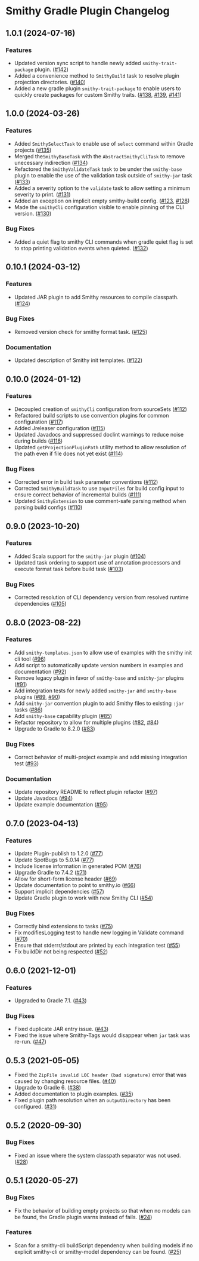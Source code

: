 # Smithy Gradle Plugin Changelog

## 1.0.1 (2024-07-16)

### Features 
* Updated version sync script to handle newly added `smithy-trait-package` plugin. ([#142](https://github.com/smithy-lang/smithy-gradle-plugin/pull/142))
* Added a convenience method to `SmithyBuild` task to resolve plugin projection directories. ([#140](https://github.com/smithy-lang/smithy-gradle-plugin/pull/140))
* Added a new gradle plugin `smithy-trait-package` to enable users to quickly create packages for custom Smithy traits.  ([#138](https://github.com/smithy-lang/smithy-gradle-plugin/pull/138), [#139](https://github.com/smithy-lang/smithy-gradle-plugin/pull/139), [#141](https://github.com/smithy-lang/smithy-gradle-plugin/pull/141))

## 1.0.0 (2024-03-26)

### Features 
* Added `SmithySelectTask` to enable use of `select` command within Gradle projects ([#135](https://github.com/smithy-lang/smithy-gradle-plugin/pull/135)) 
* Merged the`SmithyBaseTask` with the `AbstractSmithyCliTask` to remove unecessary indirection ([#134](https://github.com/smithy-lang/smithy-gradle-plugin/pull/134))
* Refactored the `SmithyValidateTask` task to be under the `smithy-base` plugin to enable the use of the validation task outside of `smithy-jar` task ([#133](https://github.com/smithy-lang/smithy-gradle-plugin/pull/133))
* Added a severity option to the `validate` task to allow setting a minimum severity to print. ([#131](https://github.com/smithy-lang/smithy-gradle-plugin/pull/131))
* Added an exception on implicit empty smithy-build config. ([#123](https://github.com/smithy-lang/smithy-gradle-plugin/pull/123), [#128](https://github.com/smithy-lang/smithy-gradle-plugin/pull/128))
* Made the `smithyCli` configuration visible to enable pinning of the CLI version. ([#130](https://github.com/smithy-lang/smithy-gradle-plugin/pull/130))

### Bug Fixes
* Added a quiet flag to smithy CLI commands when gradle quiet flag is set to stop printing validation events when quieted. ([#132](https://github.com/smithy-lang/smithy-gradle-plugin/pull/132))


## 0.10.1 (2024-03-12)

### Features 
* Updated JAR plugin to add Smithy resources to compile classpath. ([#124](https://github.com/smithy-lang/smithy-gradle-plugin/pull/124))

### Bug Fixes
* Removed version check for smithy format task. ([#125](https://github.com/smithy-lang/smithy-gradle-plugin/pull/125))

### Documentation 
* Updated description of Smithy init templates. ([#122](https://github.com/smithy-lang/smithy-gradle-plugin/pull/122))


## 0.10.0 (2024-01-12)

### Features 
* Decoupled creation of `smithyCli` configuration from sourceSets ([#112](https://github.com/smithy-lang/smithy-gradle-plugin/pull/112))
* Refactored build scripts to use convention plugins for common configuration ([#117](https://github.com/smithy-lang/smithy-gradle-plugin/pull/117))
* Added Jreleaser configuration ([#115](https://github.com/smithy-lang/smithy-gradle-plugin/pull/115))
* Updated Javadocs and suppressed doclint warnings to reduce noise during builds ([#116](https://github.com/smithy-lang/smithy-gradle-plugin/pull/116))
* Updated `getProjectionPluginPath` utility method to allow resolution of the path even if file does not yet exist ([#114](https://github.com/smithy-lang/smithy-gradle-plugin/pull/114))

### Bug Fixes
* Corrected error in build task parameter conventions ([#112](https://github.com/smithy-lang/smithy-gradle-plugin/pull/112))
* Corrected `SmithyBuildTask` to use `InputFiles` for build config input to ensure correct behavior of incremental builds ([#111](https://github.com/smithy-lang/smithy-gradle-plugin/pull/111))
* Updated `SmithyExtension` to use comment-safe parsing method when parsing build configs ([#110](https://github.com/smithy-lang/smithy-gradle-plugin/pull/110))

## 0.9.0 (2023-10-20)

### Features
* Added Scala support for the `smithy-jar` plugin ([#104](https://github.com/smithy-lang/smithy-gradle-plugin/pull/104))
* Updated task ordering to support use of annotation processors and execute format task before build task ([#103](https://github.com/smithy-lang/smithy-gradle-plugin/pull/103))

### Bug Fixes
* Corrected resolution of CLI dependency version from resolved runtime dependencies ([#105](https://github.com/smithy-lang/smithy-gradle-plugin/pull/105)) 

## 0.8.0 (2023-08-22)

### Features
* Add `smithy-templates.json` to allow use of examples with the smithy init cli tool ([#96](https://github.com/smithy-lang/smithy-gradle-plugin/pull/96))
* Add script to automatically update version numbers in examples and documentation ([#92](https://github.com/smithy-lang/smithy-gradle-plugin/pull/92))
* Remove legacy plugin in favor of `smithy-base` and `smithy-jar` plugins ([#91](https://github.com/smithy-lang/smithy-gradle-plugin/pull/91))
* Add integration tests for newly added `smithy-jar` and `smithy-base` plugins ([#89](https://github.com/smithy-lang/smithy-gradle-plugin/pull/89), [#90](https://github.com/smithy-lang/smithy-gradle-plugin/pull/90))
* Add `smithy-jar` convention plugin to add Smithy files to existing `:jar` tasks ([#86](https://github.com/smithy-lang/smithy-gradle-plugin/pull/86))
* Add `smithy-base` capability plugin ([#85](https://github.com/smithy-lang/smithy-gradle-plugin/pull/85))
* Refactor repository to allow for multiple plugins ([#82](https://github.com/smithy-lang/smithy-gradle-plugin/pull/82), [#84](https://github.com/smithy-lang/smithy-gradle-plugin/pull/84))
* Upgrade to Gradle to 8.2.0 ([#83](https://github.com/smithy-lang/smithy-gradle-plugin/pull/83))

### Bug Fixes
* Correct behavior of multi-project example and add missing integration test ([#93](https://github.com/smithy-lang/smithy-gradle-plugin/pull/93))

### Documentation
* Update repository README to reflect plugin refactor ([#97](https://github.com/smithy-lang/smithy-gradle-plugin/pull/97))
* Update Javadocs ([#94](https://github.com/smithy-lang/smithy-gradle-plugin/pull/92))
* Update example documentation ([#95](https://github.com/smithy-lang/smithy-gradle-plugin/pull/95))

## 0.7.0 (2023-04-13)

### Features
* Update Plugin-publish to 1.2.0 ([#77](https://github.com/awslabs/smithy-gradle-plugin/pull/77))
* Update SpotBugs to 5.0.14 ([#77](https://github.com/awslabs/smithy-gradle-plugin/pull/77))
* Include license information in generated POM ([#76](https://github.com/awslabs/smithy-gradle-plugin/pull/76))
* Upgrade Gradle to 7.4.2 ([#71](https://github.com/awslabs/smithy-gradle-plugin/pull/71))
* Allow for short-form license header ([#69](https://github.com/awslabs/smithy-gradle-plugin/pull/69))
* Update documentation to point to smithy.io ([#66](https://github.com/awslabs/smithy-gradle-plugin/pull/66))
* Support implicit dependencies ([#57](https://github.com/awslabs/smithy-gradle-plugin/pull/57))
* Update Gradle plugin to work with new Smithy CLI ([#54](https://github.com/awslabs/smithy-gradle-plugin/pull/54))

### Bug Fixes

* Correctly bind extensions to tasks ([#75](https://github.com/awslabs/smithy-gradle-plugin/pull/75))
* Fix modifiesLogging test to handle new logging in Validate command ([#70](https://github.com/awslabs/smithy-gradle-plugin/pull/70))
* Ensure that stderrr/stdout are printed by each integration test ([#55](https://github.com/awslabs/smithy-gradle-plugin/pull/55))
* Fix buildDir not being respected ([#52](https://github.com/awslabs/smithy-gradle-plugin/pull/52))

## 0.6.0 (2021-12-01)

### Features

* Upgraded to Gradle 7.1. ([#43](https://github.com/awslabs/smithy-gradle-plugin/pull/43))

### Bug Fixes

* Fixed duplicate JAR entry issue. ([#43](https://github.com/awslabs/smithy-gradle-plugin/pull/43))
* Fixed the issue where Smithy-Tags would disappear when `jar` task was re-run. ([#47](https://github.com/awslabs/smithy-gradle-plugin/pull/47))

## 0.5.3 (2021-05-05)

* Fixed the `ZipFile invalid LOC header (bad signature)` error that was caused by
  changing resource files. ([#40](https://github.com/awslabs/smithy-gradle-plugin/pull/40))
* Upgrade to Gradle 6. ([#38](https://github.com/awslabs/smithy-gradle-plugin/pull/38))
* Added documentation to plugin examples. ([#35](https://github.com/awslabs/smithy-gradle-plugin/pull/35))
* Fixed plugin path resolution when an `outputDirectory` has been configured.
  ([#31](https://github.com/awslabs/smithy-gradle-plugin/pull/31))

## 0.5.2 (2020-09-30)

### Bug Fixes

* Fixed an issue where the system classpath separator was not used. ([#28](https://github.com/awslabs/smithy-gradle-plugin/pull/28))

## 0.5.1 (2020-05-27)

### Bug Fixes

* Fix the behavior of building empty projects so that when no models can be
  found, the Gradle plugin warns instead of fails. ([#24](https://github.com/awslabs/smithy-gradle-plugin/pull/24))
  
### Features

* Scan for a smithy-cli buildScript dependency when building models if no explicit
  smithy-cli or smithy-model dependency can be found. ([#25](https://github.com/awslabs/smithy-gradle-plugin/pull/25))
